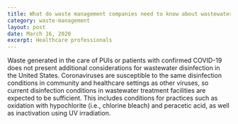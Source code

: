 ```yaml
---
title: What do waste management companies need to know about wastewater and sewage coming from a healthcare facility or community setting with either a known COVID-19 patient or person under investigation \(PUI\)?
category: waste-management
layout: post
date: March 16, 2020
excerpt: Healthcare professionals
---
```


Waste generated in the care of PUIs or patients with confirmed COVID-19 does not present additional considerations for wastewater disinfection in the United States. Coronaviruses are susceptible to the same disinfection conditions in community and healthcare settings as other viruses, so current disinfection conditions in wastewater treatment facilities are expected to be sufficient. This includes conditions for practices such as oxidation with hypochlorite (i.e., chlorine bleach) and peracetic acid, as well as inactivation using UV irradiation.